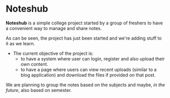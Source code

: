 # Noteshub
__Noteshub__ is a simple college project started by a group of freshers to have a convenient way to manage and share notes.

As can be seen, the project has just been started and we're adding stuff to it as we learn.

+ The current objective of the project is:
    - to have a system where user can login, register and also upload their own content.
    - to have a page where users can view recent uploads (similar to a blog application) and download the files if provided on that post.

We are planning to group the notes based on the subjects and maybe, <i>in the future</i>, also based on semester.
